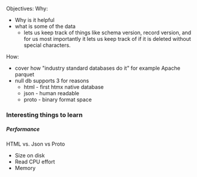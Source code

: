 Objectives:
Why:
- Why is it helpful
- what is some of the data
	- lets us keep track of things like schema version, record version, and for us most importantly it lets us keep track of if it is deleted without special characters.

How:
- cover how "industry standard databases do it" for example Apache parquet 
- null db supports 3 for reasons
	-  html - first htmx native database
	-  json - human readable
	-  proto - binary format space

### Interesting things to learn

##### Performance
HTML vs. Json vs Proto
 - Size on disk
 - Read CPU effort
 - Memory

